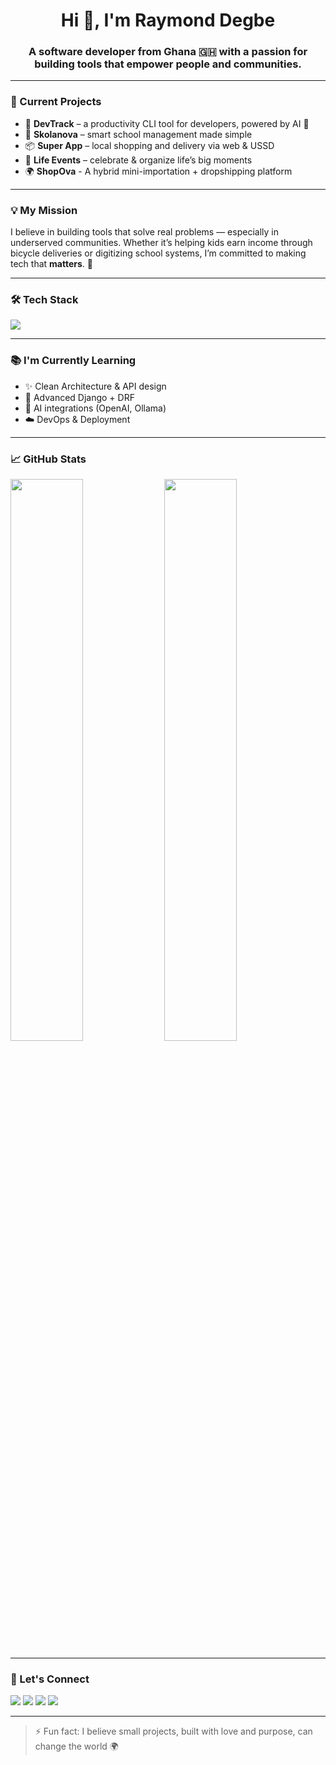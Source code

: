<h1 align="center">Hi 👋, I'm Raymond Degbe</h1>
<h3 align="center">A software developer from Ghana 🇬🇭 with a passion for building tools that empower people and communities.</h3>

---

### 🚀 Current Projects

- 🧩 **DevTrack** – a productivity CLI tool for developers, powered by AI 🤖  
- 🏫 **Skolanova** – smart school management made simple  
- 📦 **Super App** – local shopping and delivery via web & USSD
- 🎉 **Life Events** – celebrate & organize life’s big moments
- 🌍 **ShopOva** - A hybrid mini-importation + dropshipping platform

---

### 💡 My Mission

I believe in building tools that solve real problems — especially in underserved communities. Whether it’s helping kids earn income through bicycle deliveries or digitizing school systems, I’m committed to making tech that **matters**. 💪

---

### 🛠️ Tech Stack

<p>
  <img src="https://skillicons.dev/icons?i=python,django,fastapi,postgresql,react,js,ts,tailwind,html,css,git,github,vscode,linux,bash" />
</p>

---

### 📚 I'm Currently Learning

- ✨ Clean Architecture & API design
- 🧠 Advanced Django + DRF
- 🤖 AI integrations (OpenAI, Ollama)
- ☁️ DevOps & Deployment

---

### 📈 GitHub Stats

<p>
  <img width="48%" src="https://github-readme-stats.vercel.app/api?username=mrdegbe&show_icons=true&theme=radical" />
  <img width="48%" src="https://github-readme-streak-stats.herokuapp.com?user=mrdegbe&theme=radical" />
</p>

---

### 🔗 Let's Connect

<p>
  <a href="mailto:mrdegbe14@gmail.com"><img src="https://img.shields.io/badge/Email-D14836?style=flat&logo=gmail&logoColor=white" /></a>
  <a href="https://linkedin.com/in/rdegbe"><img src="https://img.shields.io/badge/LinkedIn-blue?logo=linkedin&logoColor=white" /></a>
  <a href="https://twitter.com/mrgegbe247"><img src="https://img.shields.io/badge/Twitter-1DA1F2?style=flat&logo=twitter&logoColor=white" /></a>
  <a href="https://youtube.com/@STAGA247"><img src="https://img.shields.io/badge/YouTube-red?logo=youtube&logoColor=white" /></a>
</p>

---

> ⚡ Fun fact: I believe small projects, built with love and purpose, can change the world 🌍

